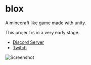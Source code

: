 # blox
A minecraft like game made with unity.

This project is in a very early stage.

- [Discord Server](https://discord.gg/eCNPHUW2m4)
- [Twitch](https://www.twitch.tv/khrenn)

![Screenshot](https://github.com/dmichaelnm/blox/raw/master/Artifacts/Screenshot.png)
